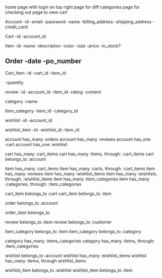 home page with login on top right
page for diff categories
page for checking out
page to view cart



Account
-id
-email
-password
-name
-billing_address
-shipping_address
-credit_card

Cart
-id
-account_id

Item
-id
-name
-description
-color
-size
-price
-in_stock?


Order
-date
-po_number
-

Cart_Item
-id
-cart_id
-item_id
<!-- -order_id -->
-quantity




review
-id
-account_id
-item_id
-rating
-content


category
-name

item_category
-item_id
-category_id


wishlist
-id
-account_id


wishlist_item
-id
-wishlist_id
-item_id


account has_many :orders
account has_many :reviews
account has_one :cart 
account has_one :wishlist

cart has_many :cart_items
cart has_many :items, through: :cart_items
cart belongs_to :account

item has_many :cart_items
item has_many :carts, through: :cart_items
item has_many :reviews
item has_many :wishlist_items
item has_many :wishlists, through: :wishlist_items
item has_many :item_categories
item has_many :categories, through: :item_categories

cart_item belongs_to :cart
cart_item belongs_to :item
<!-- cart_item belongs_to :order -->

order belongs_to :account
<!-- order belongs_to :cart -->
<!-- order has_many :cart_items
order has_many :items, through: :cart_items -->

order_item belongs_to

review belongs_to :item
review belongs_to :customer

item_category belongs_to :item
item_category belongs_to :category

category has_many :items_categories
category has_many :items, through: :item_categories

wishlist belongs_to :account
wishlist has_many :wishlist_items
wishlist has_many :items, through wishlist_items

wishlist_item belongs_to :wishlist
wishlist_item belongs_to :item

